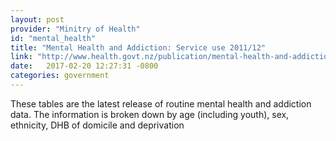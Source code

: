 ```yaml
---
layout: post
provider: "Minitry of Health"
id: "mental_health"
title: "Mental Health and Addiction: Service use 2011/12"
link: "http://www.health.govt.nz/publication/mental-health-and-addiction-service-use-2011-12"
date:   2017-02-20 12:27:31 -0800
categories: government
---
```


These tables are the latest release of routine mental health and addiction data. The information is broken down by age (including youth), sex, ethnicity, DHB of domicile and deprivation
